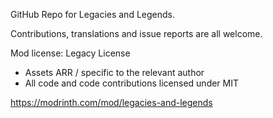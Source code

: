 GitHub Repo for Legacies and Legends.

Contributions, translations and issue reports are all welcome.

Mod license: Legacy License
- Assets ARR / specific to the relevant author
- All code and code contributions licensed under MIT

https://modrinth.com/mod/legacies-and-legends